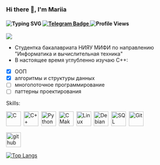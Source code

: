 ### Hi there 👋, I'm Mariia
#### <img src="https://readme-typing-svg.herokuapp.com?font=Fira+Code&pause=1000&color=876c99&width=435&lines=Computer+science+MEPhI+student;C%2B%2B+developer;(ﾉ◕ヮ◕)ﾉ*:･ﾟ✧" alt="Typing SVG" />           <a href="https://t.me/marshrutkatg">           <img src="https://img.shields.io/badge/Telegram-2CA5E0?style=for-the-badge&logo=telegram&logoColor=white" alt="Telegram Badge"/>         </a>         <img src="https://komarev.com/ghpvc/?username=mariiamonk&style=flat-square&color=blueviolet" alt="Profile Views"/>
![<img src="https://readme-typing-svg.herokuapp.com?font=Fira+Code&pause=1000&color=876c99&width=435&lines=Computer+science+MEPhI+student;C%2B%2B+developer;(ﾉ◕ヮ◕)ﾉ*:･ﾟ✧" alt="Typing SVG" />           <a href="https://t.me/marshrutkatg">           <img src="https://img.shields.io/badge/Telegram-2CA5E0?style=for-the-badge&logo=telegram&logoColor=white" alt="Telegram Badge"/>         </a>         <img src="https://komarev.com/ghpvc/?username=mariiamonk&style=flat-square&color=blueviolet" alt="Profile Views"/>](https://media.giphy.com/media/v1.Y2lkPWVjZjA1ZTQ3aXFiZ2trMjFmOGR4a3NibWwxNW42ZmpibHl2ZzJnaHZwYmY3anB5MiZlcD12MV9naWZzX3NlYXJjaCZjdD1n/PeOnYlW8AmjcQEc2bZ/giphy.gif)

- Студентка бакалавриата НИЯУ МИФИ по направлению "Информатика и вычислительная техника"
- В настоящее время углубленно изучаю С++:
- [x] ООП
- [x] алгоритмы и структуры данных
- [ ] многопоточное программирование
- [ ] паттерны проектирования

Skills: <div align="left">   <img src="https://cdn.jsdelivr.net/gh/devicons/devicon/icons/c/c-original.svg" title="C" alt="C" width="40" height="40"/>&nbsp;   <img src="https://cdn.jsdelivr.net/gh/devicons/devicon/icons/cplusplus/cplusplus-original.svg" title="C++" alt="C++" width="40" height="40"/>&nbsp;   <img src="https://cdn.jsdelivr.net/gh/devicons/devicon/icons/python/python-original.svg" title="Python" alt="Python" width="40" height="40"/>&nbsp;   <img src="https://cdn.jsdelivr.net/gh/devicons/devicon/icons/cmake/cmake-original.svg" title="CMake" alt="CMake" width="40" height="40"/>&nbsp;   <img src="https://cdn.jsdelivr.net/gh/devicons/devicon/icons/linux/linux-original.svg" title="Linux" alt="Linux" width="40" height="40"/>&nbsp;   <img src="https://cdn.jsdelivr.net/gh/devicons/devicon/icons/debian/debian-original.svg" title="Debian" alt="Debian" width="40" height="40"/>&nbsp;   <img src="https://cdn.jsdelivr.net/gh/devicons/devicon/icons/mysql/mysql-original.svg" title="SQL" alt="SQL" width="40" height="40"/>&nbsp;   <img src="https://cdn.jsdelivr.net/gh/devicons/devicon/icons/git/git-original.svg" title="Git" alt="Git" width="40" height="40"/> </div>



[<img src='https://cdn.jsdelivr.net/npm/simple-icons@3.0.1/icons/github.svg' alt='github' height='40'>](https://github.com/mariiamonk)  

[![Top Langs](https://github-readme-stats.vercel.app/api/top-langs/?username=mariiamonk)](https://github.com/anuraghazra/github-readme-stats)

